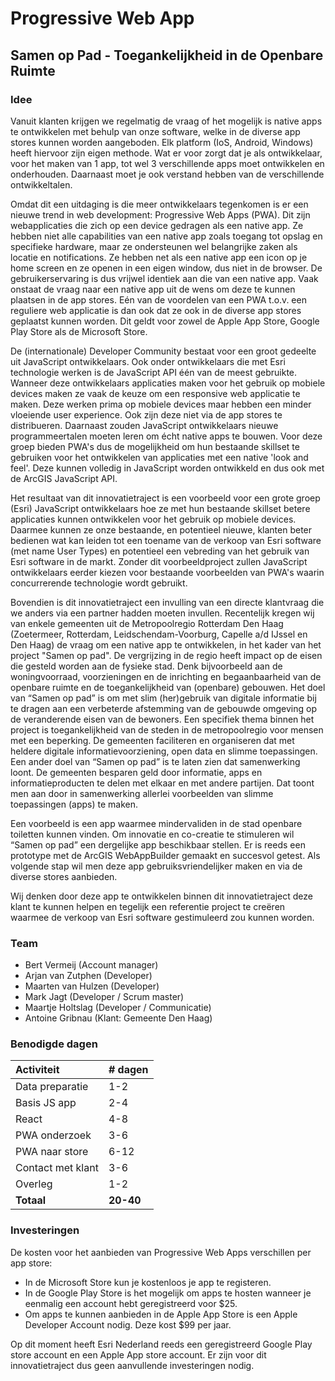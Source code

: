 # Progressive Web App
## Samen op Pad - Toegankelijkheid in de Openbare Ruimte
### Idee
Vanuit klanten krijgen we regelmatig de vraag of het mogelijk is native apps te ontwikkelen met behulp van onze software, welke in de diverse app stores kunnen worden aangeboden. 
Elk platform (IoS, Android, Windows) heeft hiervoor zijn eigen methode. 
Wat er voor zorgt dat je als ontwikkelaar, voor het maken van 1 app, tot wel 3 verschillende apps moet ontwikkelen en onderhouden. 
Daarnaast moet je ook verstand hebben van de verschillende ontwikkeltalen.

Omdat dit een uitdaging is die meer ontwikkelaars tegenkomen is er een nieuwe trend in web development: Progressive Web Apps (PWA). Dit zijn webapplicaties die zich op een device gedragen als een native app.
Ze hebben niet alle capabilities van een native app zoals toegang tot opslag en specifieke hardware, maar ze ondersteunen wel belangrijke zaken als locatie en notifications. 
Ze hebben net als een native app een icon op je home screen en ze openen in een eigen window, dus niet in de browser.
De gebruikerservaring is dus vrijwel identiek aan die van een native app. Vaak onstaat de vraag naar een native app uit de wens om deze te kunnen plaatsen in de app stores. 
Eén van de voordelen van een PWA t.o.v. een reguliere web applicatie is dan ook dat ze ook in de diverse app stores geplaatst kunnen worden. Dit geldt voor zowel de Apple App Store, Google Play Store als de Microsoft Store.

De (internationale) Developer Community bestaat voor een groot gedeelte uit JavaScript ontwikkelaars. Ook onder ontwikkelaars die met Esri technologie werken is de JavaScript API één van de meest gebruikte.
Wanneer deze ontwikkelaars applicaties maken voor het gebruik op mobiele devices maken ze vaak de keuze om een responsive web applicatie te maken. Deze werken prima op mobiele devices maar hebben een minder vloeiende user experience.
Ook zijn deze niet via de app stores te distribueren. Daarnaast zouden JavaScript ontwikkelaars nieuwe programmeertalen moeten leren om écht native apps te bouwen.
Voor deze groep bieden PWA's dus de mogelijkheid om hun bestaande skillset te gebruiken voor het ontwikkelen van applicaties met een native 'look and feel'.
Deze kunnen volledig in JavaScript worden ontwikkeld en dus ook met de ArcGIS JavaScript API.

Het resultaat van dit innovatietraject is een voorbeeld voor een grote groep (Esri) JavaScript ontwikkelaars hoe ze met hun bestaande skillset betere applicaties kunnen ontwikkelen voor het gebruik op mobiele devices. 
Daarmee kunnen ze onze bestaande, en potentieel nieuwe, klanten beter bedienen wat kan leiden tot een toename van de verkoop van Esri software (met name User Types) en potentieel een vebreding van het gebruik van Esri software in de markt.
Zonder dit voorbeeldproject zullen JavaScript ontwikkelaars eerder kiezen voor bestaande voorbeelden van PWA's waarin concurrerende technologie wordt gebruikt.

Bovendien is dit innovatietraject een invulling van een directe klantvraag die we anders via een partner hadden moeten invullen.
Recentelijk kregen wij van enkele gemeenten uit de  Metropoolregio Rotterdam Den Haag (Zoetermeer, Rotterdam, Leidschendam-Voorburg, Capelle a/d IJssel en Den Haag) de vraag om een native app te ontwikkelen, in het kader van het project "Samen op pad". De vergrijzing in de regio heeft impact op de eisen die gesteld worden aan de fysieke stad. Denk bijvoorbeeld aan de woningvoorraad, voorzieningen en de inrichting en begaanbaarheid van de openbare ruimte en de toegankelijkheid van (openbare) gebouwen. Het doel van “Samen op pad” is om met slim (her)gebruik van digitale informatie bij te dragen aan een verbeterde afstemming van de gebouwde omgeving op de veranderende eisen van de bewoners. Een specifiek thema binnen het project is toegankelijkheid van de steden in de metropoolregio voor mensen met een beperking. De gemeenten faciliteren en organiseren dat met heldere digitale informatievoorziening, open data en slimme toepassingen. Een ander doel van “Samen op pad” is te laten zien dat samenwerking loont. De gemeenten besparen geld door informatie, apps en informatieproducten te delen met elkaar en met andere partijen. Dat toont men aan door in samenwerking allerlei voorbeelden van slimme toepassingen (apps) te maken. 

Een voorbeeld is een app waarmee mindervaliden in de stad openbare toiletten kunnen vinden. Om innovatie en co-creatie te stimuleren wil “Samen op pad” een dergelijke app beschikbaar stellen. Er is reeds een prototype met de ArcGIS WebAppBuilder gemaakt en succesvol getest. Als volgende stap wil men deze app gebruiksvriendelijker maken en via de diverse stores aanbieden. 

Wij denken door deze app te ontwikkelen binnen dit innovatietraject deze klant te kunnen helpen en tegelijk een referentie project te creëren waarmee de verkoop van Esri software gestimuleerd zou kunnen worden.

### Team
- Bert Vermeij (Account manager)
- Arjan van Zutphen (Developer)
- Maarten van Hulzen (Developer)
- Mark Jagt (Developer / Scrum master)
- Maartje Holtslag (Developer / Communicatie)
- Antoine Gribnau (Klant: Gemeente Den Haag)

### Benodigde dagen
| Activiteit | # dagen |
| :--- | :--- |
| Data preparatie | 1-2 |
| Basis JS app | 2-4 |
| React | 4-8 |
| PWA onderzoek | 3-6 |
| PWA naar store | 6-12 |
| Contact met klant | 3-6 |
| Overleg | 1-2 |
| **Totaal** | **20-40** | 

### Investeringen
De kosten voor het aanbieden van Progressive Web Apps verschillen per app store:
- In de Microsoft Store kun je kostenloos je app te registeren. 
- In de Google Play Store is het mogelijk om apps te hosten wanneer je eenmalig een account hebt geregistreerd voor $25.
- Om apps te kunnen aanbieden in de Apple App Store is een Apple Developer Account nodig. Deze kost $99 per jaar.

Op dit moment heeft Esri Nederland reeds een geregistreerd Google Play store account en een Apple App store account.
Er zijn voor dit innovatietraject dus geen aanvullende investeringen nodig.
